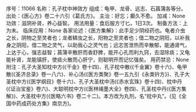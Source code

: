 序号：11066
名称：孔子枕中神效方
组成：龟甲、龙骨、远志、石菖蒲各等分。
出处：《医心方》卷二十六引《葛氏方》。
主治：好忘；癫久不愈。
加减：None
功效：滋阴补肾，养心益智。
用法用量：食后服方寸匕，1日3次。
制备方法：上为末。
临床应用：None
各家论述：《医方集解》：此手足少阴经药也。龟者介虫之长，阴物之至灵者也；龙者鳞虫之长，阳物之至灵者也；借二物之阴阳，以补我身之阴阳，借二物之灵气，以助我心之灵气也；远志苦泄热而辛散郁，能通肾气，上达于心，强志益智；菖蒲辛散肝而香舒脾，能开心孔而利九窍，去湿除痰；又龟能补肾，龙能镇肝，使痰火散而心肝宁，则聪明开而记忆强矣。
用药禁忌：None
附注：孔子大圣知枕中方(《干金》卷十四)、孔子枕中散(《千金翼》卷十六)、龟甲散(《圣济总录》卷一八六)、补心汤(《医方类聚》卷一五九引《永类钤方》)、孔子大圣枕中方(《医学纲目》卷十六)、孔子大圣枕中汤(《赤水玄珠》卷十四)、枕中丹(《证治宝鉴》卷六)、大聪明枕中方(《医林绳墨大全》卷四)、孔圣枕中丹(《医方集解》)、大圣枕中方(《医略六书》卷二十二)。本方改为丸剂，名“枕中丸”。(见《全国中药成药处方集》南京方)。
